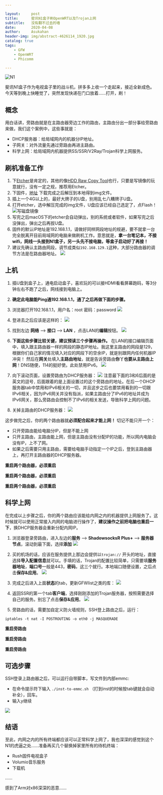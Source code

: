 ```yaml
---

layout:     post
title:      斐讯N1盒子刷OpenWRT以及Trojan上网
subtitle:   没有翻不过去的墙
date:       2020-04-08
author:     Asukahan
header-img: img/abstract-4626114_1920.jpg
catalog: true
tags:
    - GFW
    - OpenWRT
    - Phicomm

---
```




![N1](https://raw.githubusercontent.com/Pockies/pic/master/741f9461ly1g0u2heavhxj212w0pyx6p.jpg)


斐讯N1盒子作为电视盒子里的战斗机，拼多多上收一个走起来，接近全新成色。
今天等到晚上快睡觉了，突然发现快递在门口放着……打开，刷！

## 概念

用白话讲，旁路由就是在主路由器旁边工作的路由，主路由分出一部分事给旁路由来做，我们这个案例中，这些事就是：

* DHCP服务器：给局域网内的机器分IP地址。
* 子网关：对外流量先通过旁路由再进主路由。
* 科学上网：给局域网内机器提供SS/SSR/V2Ray/Trojan科学上网服务。

## 刷机准备工作

1. 下[Etcher](https://www.balena.io/etcher/)是肯定的，其他的像[HDD Raw Copy Tool](https://hddguru.com/software/HDD-Raw-Copy-Tool/)也行，只要是写镜像的玩意就行，没有一定之规，推荐用Etcher。 
2. 下固件，[地址](https://www.right.com.cn/forum/thread-981406-1-1.html) 下载完成之后解压到本地得到img文件。
3. 插上一个4G以上的，最好大牌子的U盘，别用乱七八糟牌子U盘。
4. 打开etcher，选中解压完成的img文件，U盘应该已经自己选定了，点Flash！
![写磁盘镜像](http://47.105.183.69/img/post-phicommn1/etcher.png)
5. 写完之后macOS下的etcher会自动弹出，别的系统或者软件，如果写完之后没弹出，弹出之后再拔U盘。
6. 固件的默认IP地址是192.168.1.1，请做好同样网段地址的规避，要不就拿一台完全脱离开目前局域网的电脑来做刷机工作。意思就是，**拿一台笔记本，不接wifi，网线一头接到N1盒子，另一头先不接电脑，等盒子启动好了再接！**
7. 建议先确认主路由网段，调节成类似`192.168.129.1`这种，大部分路由器的调节方法是在路由器地址。
![](http://47.105.183.69/img/post-phicommn1/net.png)

## 上机
1. 插U盘到盒子上，通电启动盒子，喜欢玩的可以接HDMI看看屏幕跑码，等3分钟左右不跑了之后，网线接到电脑上。
2. **确定此电脑能Ping通192.168.1.1，通了之后再做下面的步骤。**
3. 浏览器打开192.168.1.1，用户名：root 密码：password
![](http://47.105.183.69/img/post-phicommn1/title.png)

4. 登进去之后应该是这样的：
![](http://47.105.183.69/img/post-phicommn1/main.png)

5. 找到左边 **网络** --> **接口** --> **LAN** ，点击LAN的**编辑**按钮。
![](http://47.105.183.69/img/post-phicommn1/edit.png)

6. **下面这些步骤比较关键，建议预读三个步骤再操作。** 在LAN的接口编辑页面中，填入跟主路由器一样的网段的静态IP地址。我这里主路由的网段是129，根据你们自己家的情况填入对应的网段下的空余IP，就是别跟网内任何机器IP冲突！
然后在**网关**处填入**主路由地址**，就是告诉旁路由**你丫也要从主路由上网**！DNS随便，114的挺好使。此处禁用IPv6。
![](http://47.105.183.69/img/post-phicommn1/lan.png)

7. 向下滚动页面，设置旁路由为DHCP服务器：
![](http://47.105.183.69/img/post-phicommn1/dhcp.png)
注意最下面的3和6后面的是英文的逗号`,` 后面跟着的是上面设置过的这个旁路由的地址。在后一个DHCP服务器tab中禁用和IPv6相关的一切，并且这步之后也要禁用看到的一切跟IPv6相关，因为IPv6网关并没有指派，如果主路由分了IPv6的地址并成为IPv6网关，那么旁路由会控制不了IPv6的相关发送，导致科学上网的问题。

8. 关掉主路由的DHCP服务器：
![](http://47.105.183.69/img/post-phicommn1/dhcpoff.png)

这步做完之后，你的两个路由器就**必须配合起来才能上网！** 切记不能只开一个：

* 只开旁路由能给电脑分IP，但是不能上网
* 只开主路由，主路由能上网，但是主路由没有分配IP的功能，所以网内电脑会没有IP，上不了网。
* 如果之后需要只用主路由，需要给电脑手动指定一个IP之后，登到主路由器上，再打开主路由器的DHCP服务器。


**重启两个路由器，必须重启**

**重启两个路由器，必须重启**
 
**重启两个路由器，必须重启**


## 科学上网

在完成以上步骤之后，你的两个路由应该能给内网之内的机器提供上网服务了。这时候就可以使用正常接入内网的电脑进行操作了，**建议操作之前把电脑也重启一下**，换DHCP服务器会重新分配内网IP。

1. 浏览器登录旁路由，进入左边的**服务** --> **ShadowsocksR Plus+** --> **服务器节点**，滚动到最下面，选择**添加**
![](http://47.105.183.69/img/post-phicommn1/trojan.png)

2. 买的机场的话，应该在服务提供上那边会提供以`trojan://` 开头的地址，直接选择**导入配置信息**就可以。手填的话，Trojan的配置比较简单，只需要填**服务器地址**，**端口号**一般是443，**密码**，这三个就行。本地端口随便设置，之后点击**保存&应用**。
![](http://47.105.183.69/img/post-phicommn1/trojannode.png)

3. 完成之后进入上面**状态**的tab，更新GFWlist之类的库：
![](http://47.105.183.69/img/post-phicommn1/gfw.png)

4. 返回SSR的第一个tab**客户端**，选择刚刚添加的Trojan服务器，按照需要选择自己的服务。别忘了点击**保存&应用**。
![](http://47.105.183.69/img/post-phicommn1/trojansetting.png)

5. 旁路由的话，需要加自定义防火墙规则，SSH登上路由之后，运行：

`iptables -t nat -I POSTROUTING -o eth0 -j MASQUERADE`

**重启旁路由**

**重启旁路由**

**重启旁路由**

## 可选步骤
SSH登录上路由器之后，可以运行自带脚本，写文件到内部emmc:

*  在命令提示符下输入 `./inst-to-emmc.sh` （打到inst的时候按tab键就会自动补全），回车。
*  输入y继续

![](http://47.105.183.69/img/post-phicommn1/toemmc.png)


## 结语
至此，内网之内的所有终端都应该可以正常科学上网了，我也深深的感觉到这个N1的虎逼之处……准备再买几个替换掉家里所有的待机终端：

* Rush固件电视盒子
* Volumio音乐服务
* 下载机

……

感到了Arm对x86深深的恶意……


